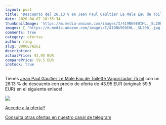 ```yaml
---
layout: post
title: 'Descuento del 26.13 % en Jean Paul Gaultier Le Male Eau de Toilet'
date: 2020-04-07 10:35:34
thumbnailImage: 'https://m.media-amazon.com/images/I/419Nk9E0IHL._SL200_.jpg'
images: [ 'https://m.media-amazon.com/images/I/419Nk9E0IHL._SL200_.jpg' ]
comments: true
category: ofertas
author: ring
slug: B000E7WI6I
description:
actualPrice: 43.95 EUR
comparePrice: 59.5 EUR
inStock: true
---
```


Tienes [Jean Paul Gaultier Le Male Eau de Toilette Vaporizador 75 ml](https://www.amazon.com/dp/B000E7WI6I/?tag=redken08-20) con un 26.13 % de descuento con precio de oferta de 43.95 EUR (original: 59.5 EUR) en el siguiente enlace!

[![](https://m.media-amazon.com/images/I/419Nk9E0IHL._SL200_.jpg)](https://www.amazon.com/dp/B000E7WI6I/?tag=redken08-20)

[Accede a la oferta!!](https://www.amazon.com/dp/B000E7WI6I/?tag=redken08-20)

[Consulta otras ofertas en nuestro canal de telegram](https://t.me/s/ofertas25)
